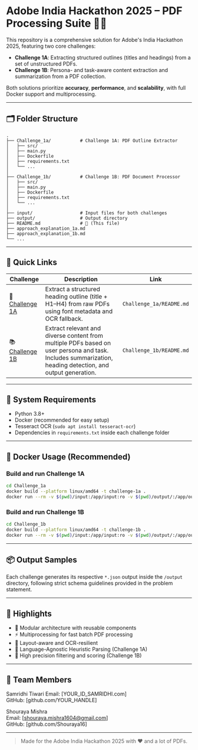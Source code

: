 # Adobe India Hackathon 2025 – PDF Processing Suite 🧠📄

This repository is a comprehensive solution for Adobe's India Hackathon 2025, featuring two core challenges:

- **Challenge 1A**: Extracting structured outlines (titles and headings) from a set of unstructured PDFs.
- **Challenge 1B**: Persona- and task-aware content extraction and summarization from a PDF collection.

Both solutions prioritize **accuracy**, **performance**, and **scalability**, with full Docker support and multiprocessing.

---

## 🗂️ Folder Structure

```
.
├── Challenge_1a/           # Challenge 1A: PDF Outline Extractor
│   ├── src/
│   ├── main.py
│   ├── Dockerfile
│   ├── requirements.txt
│   └── ...
│
├── Challenge_1b/           # Challenge 1B: PDF Document Processor
│   ├── src/
│   ├── main.py
│   ├── Dockerfile
│   ├── requirements.txt
│   └── ...
│
├── input/                  # Input files for both challenges
├── output/                 # Output directory
├── README.md               # 🔹 (This file)
├── approach_explanation_1a.md
├── approach_explanation_1b.md
└── ...
```

---

## 🔗 Quick Links

| Challenge | Description | Link |
|----------|-------------|------|
| 🚀 [Challenge 1A](./Challenge_1a/README.md) | Extract a structured heading outline (title + H1–H4) from raw PDFs using font metadata and OCR fallback. | `Challenge_1a/README.md` |
| 📚 [Challenge 1B](./Challenge_1b/README.md) | Extract relevant and diverse content from multiple PDFs based on user persona and task. Includes summarization, heading detection, and output generation. | `Challenge_1b/README.md` |

---

## 🧰 System Requirements

- Python 3.8+
- Docker (recommended for easy setup)
- Tesseract OCR (`sudo apt install tesseract-ocr`)
- Dependencies in `requirements.txt` inside each challenge folder

---

## 🐳 Docker Usage (Recommended)

### Build and run Challenge 1A

```bash
cd Challenge_1a
docker build --platform linux/amd64 -t challenge-1a .
docker run --rm -v $(pwd)/input:/app/input:ro -v $(pwd)/output/:/app/output --network none challenge-1a
```

### Build and run Challenge 1B

```bash
cd Challenge_1b
docker build --platform linux/amd64 -t challenge-1b .
docker run --rm -v $(pwd)/input:/app/input:ro -v $(pwd)/output/:/app/output --network none challenge-1b
```

---

## 📦 Output Samples

Each challenge generates its respective `*.json` output inside the `/output` directory, following strict schema guidelines provided in the problem statement.

---

## 🧠 Highlights

- 🧩 Modular architecture with reusable components
- ⚡ Multiprocessing for fast batch PDF processing
- 📐 Layout-aware and OCR-resilient
- 🧠 Language-Agnostic Heuristic Parsing (Challenge 1A)
- 🎯 High precision filtering and scoring (Challenge 1B)

---

## 📝 Team Members

Samridhi Tiwari
Email: [YOUR_ID_SAMRIDHI.com]  
GitHub: [github.com/YOUR_HANDLE]

Shouraya Mishra  
Email: [shouraya.mishra1604@gmail.com]  
GitHub: [github.com/Shouraya16]

---

> Made for the Adobe India Hackathon 2025 with ❤️ and a lot of PDFs.